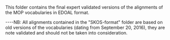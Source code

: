 This folder contains the final expert validated versions of the alignments of the MOP vocabularies in EDOAL format. 

----NB: All alignments contained in the "SKOS-format" folder are based on old versions of the vocabularies (dating from September 20, 2016), they are note validated and should not be taken into consideration.
